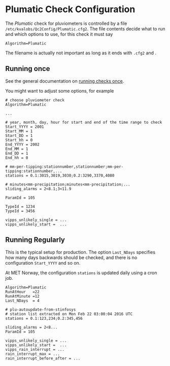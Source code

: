 Plumatic Check Configuration
============================

The *Plumatic* check for pluviometers is controlled by a file
`/etc/kvalobs/Qc2Config/Plumatic.cfg2`. The file contents decide
what to run and which options to use, for this check it must say

    Algorithm=Plumatic

The filename is actually not important as long as it ends with `.cfg2`
and .


Running once
------------

See the general documentation on [running checks once](RunningOnce.md).

You might want to adjust some options, for example

    # choose pluviometer check
    Algorithm=Plumatic
    
    ...
    
    # year, month, day, hour for start and end of the time range to check
    Start_YYYY = 2001
    Start_MM = 1
    Start_DD = 1
    Start_hh = 0
    End_YYYY = 2002
    End_MM = 1
    End_DD = 1
    End_hh = 0
    
    # mm-per-tipping:stationnumber,stationnumber;mm-per-tipping:stationnumber,...
    stations = 0.1:3015,3019,3030;0.2:3290,3370,4080
    
    # minutes<mm-precipitation;minutes<mm-precipitation;...
    sliding_alarms = 2<8.1;3<11.9
    
    ParamId = 105

    TypeId = 1234
    TypeId = 3456

    vipps_unlikely_single = ...
    vipps_unlikely_start =  ...

Running Regularly
-----------------

This is the typical setup for production. The option `Last_NDays`
specifies how many days backwards should be checked, and there is no
configuration `Start_YYYY` and so on.

At MET Norway, the configuration `stations` is updated daily using a
cron job.

    Algorithm=Plumatic
    RunAtHour   =22
    RunAtMinute =12
    Last_NDays  = 4
    
    # plu-autoupdate-from-stinfosys
    # station list extracted on Mon Feb 22 03:00:04 2016 UTC
    stations = 0.1:123,234;0.2:345,456
    
    sliding_alarms = 2<8...
    ParamId = 105
    
    vipps_unlikely_single = ...
    vipps_unlikely_start =  ...
    vipps_rain_interrupt = ...
    rain_interrupt_max = ...
    rain_interrupt_before_after = ...
